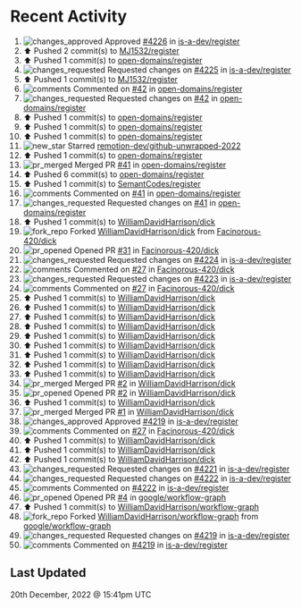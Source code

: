 # Recent Activity

<!--RECENT_ACTIVITY:start-->
1. ![changes_approved](https://cdn.jsdelivr.net/gh/Readme-Workflows/Readme-Icons@main/icons/octicons/ApprovedChanges.svg) Approved [#4226](https://github.com/is-a-dev/register/pull/4226#pullrequestreview-1224534775) in [is-a-dev/register](https://github.com/is-a-dev/register)
2. ⬆️ Pushed 2 commit(s) to [MJ1532/register](https://github.com/MJ1532/register)
3. ⬆️ Pushed 1 commit(s) to [open-domains/register](https://github.com/open-domains/register)
4. ![changes_requested](https://cdn.jsdelivr.net/gh/Readme-Workflows/Readme-Icons@main/icons/octicons/RequestedChanges.svg) Requested changes on [#4225](https://github.com/is-a-dev/register/pull/4225#pullrequestreview-1224528929) in [is-a-dev/register](https://github.com/is-a-dev/register)
5. ⬆️ Pushed 1 commit(s) to [MJ1532/register](https://github.com/MJ1532/register)
6. ![comments](https://cdn.jsdelivr.net/gh/Readme-Workflows/Readme-Icons@main/icons/octicons/Comment.svg) Commented on [#42](https://github.com/open-domains/register/pull/42#discussion_r1053338660) in [open-domains/register](https://github.com/open-domains/register)
7. ![changes_requested](https://cdn.jsdelivr.net/gh/Readme-Workflows/Readme-Icons@main/icons/octicons/RequestedChanges.svg) Requested changes on [#42](https://github.com/open-domains/register/pull/42#pullrequestreview-1224527310) in [open-domains/register](https://github.com/open-domains/register)
8. ⬆️ Pushed 1 commit(s) to [open-domains/register](https://github.com/open-domains/register)
9. ⬆️ Pushed 1 commit(s) to [open-domains/register](https://github.com/open-domains/register)
10. ⬆️ Pushed 1 commit(s) to [open-domains/register](https://github.com/open-domains/register)
11. ![new_star](https://cdn.jsdelivr.net/gh/Readme-Workflows/Readme-Icons@main/icons/octicons/StarredRepositoryYellow.svg) Starred [remotion-dev/github-unwrapped-2022](https://github.com/remotion-dev/github-unwrapped-2022)
12. ⬆️ Pushed 1 commit(s) to [open-domains/register](https://github.com/open-domains/register)
13. ![pr_merged](https://cdn.jsdelivr.net/gh/Readme-Workflows/Readme-Icons@main/icons/octicons/PullRequestMerged.svg) Merged PR [#41](https://github.com/open-domains/register/pull/41) in [open-domains/register](https://github.com/open-domains/register)
14. ⬆️ Pushed 6 commit(s) to [open-domains/register](https://github.com/open-domains/register)
15. ⬆️ Pushed 1 commit(s) to [SemantCodes/register](https://github.com/SemantCodes/register)
16. ![comments](https://cdn.jsdelivr.net/gh/Readme-Workflows/Readme-Icons@main/icons/octicons/Comment.svg) Commented on [#41](https://github.com/open-domains/register/pull/41#discussion_r1052927641) in [open-domains/register](https://github.com/open-domains/register)
17. ![changes_requested](https://cdn.jsdelivr.net/gh/Readme-Workflows/Readme-Icons@main/icons/octicons/RequestedChanges.svg) Requested changes on [#41](https://github.com/open-domains/register/pull/41#pullrequestreview-1223914994) in [open-domains/register](https://github.com/open-domains/register)
18. ⬆️ Pushed 1 commit(s) to [WilliamDavidHarrison/dick](https://github.com/WilliamDavidHarrison/dick)
19. ![fork_repo](https://cdn.jsdelivr.net/gh/Readme-Workflows/Readme-Icons@main/icons/octicons/ForkedRepository.svg) Forked [WilliamDavidHarrison/dick](https://github.com/WilliamDavidHarrison/dick) from [Facinorous-420/dick](https://github.com/Facinorous-420/dick)
20. ![pr_opened](https://cdn.jsdelivr.net/gh/Readme-Workflows/Readme-Icons@main/icons/octicons/PullRequestOpened.svg) Opened PR [#31](https://github.com/Facinorous-420/dick/pull/31) in [Facinorous-420/dick](https://github.com/Facinorous-420/dick)
21. ![changes_requested](https://cdn.jsdelivr.net/gh/Readme-Workflows/Readme-Icons@main/icons/octicons/RequestedChanges.svg) Requested changes on [#4224](https://github.com/is-a-dev/register/pull/4224#pullrequestreview-1223669193) in [is-a-dev/register](https://github.com/is-a-dev/register)
22. ![comments](https://cdn.jsdelivr.net/gh/Readme-Workflows/Readme-Icons@main/icons/octicons/Comment.svg) Commented on [#27](https://github.com/Facinorous-420/dick/pull/27#issuecomment-1358588496) in [Facinorous-420/dick](https://github.com/Facinorous-420/dick)
23. ![changes_requested](https://cdn.jsdelivr.net/gh/Readme-Workflows/Readme-Icons@main/icons/octicons/RequestedChanges.svg) Requested changes on [#4223](https://github.com/is-a-dev/register/pull/4223#pullrequestreview-1223667210) in [is-a-dev/register](https://github.com/is-a-dev/register)
24. ![comments](https://cdn.jsdelivr.net/gh/Readme-Workflows/Readme-Icons@main/icons/octicons/Comment.svg) Commented on [#27](https://github.com/Facinorous-420/dick/pull/27#discussion_r1052730110) in [Facinorous-420/dick](https://github.com/Facinorous-420/dick)
25. ⬆️ Pushed 1 commit(s) to [WilliamDavidHarrison/dick](https://github.com/WilliamDavidHarrison/dick)
26. ⬆️ Pushed 1 commit(s) to [WilliamDavidHarrison/dick](https://github.com/WilliamDavidHarrison/dick)
27. ⬆️ Pushed 1 commit(s) to [WilliamDavidHarrison/dick](https://github.com/WilliamDavidHarrison/dick)
28. ⬆️ Pushed 1 commit(s) to [WilliamDavidHarrison/dick](https://github.com/WilliamDavidHarrison/dick)
29. ⬆️ Pushed 1 commit(s) to [WilliamDavidHarrison/dick](https://github.com/WilliamDavidHarrison/dick)
30. ⬆️ Pushed 1 commit(s) to [WilliamDavidHarrison/dick](https://github.com/WilliamDavidHarrison/dick)
31. ⬆️ Pushed 1 commit(s) to [WilliamDavidHarrison/dick](https://github.com/WilliamDavidHarrison/dick)
32. ⬆️ Pushed 1 commit(s) to [WilliamDavidHarrison/dick](https://github.com/WilliamDavidHarrison/dick)
33. ⬆️ Pushed 1 commit(s) to [WilliamDavidHarrison/dick](https://github.com/WilliamDavidHarrison/dick)
34. ![pr_merged](https://cdn.jsdelivr.net/gh/Readme-Workflows/Readme-Icons@main/icons/octicons/PullRequestMerged.svg) Merged PR [#2](https://github.com/WilliamDavidHarrison/dick/pull/2) in [WilliamDavidHarrison/dick](https://github.com/WilliamDavidHarrison/dick)
35. ![pr_opened](https://cdn.jsdelivr.net/gh/Readme-Workflows/Readme-Icons@main/icons/octicons/PullRequestOpened.svg) Opened PR [#2](https://github.com/WilliamDavidHarrison/dick/pull/2) in [WilliamDavidHarrison/dick](https://github.com/WilliamDavidHarrison/dick)
36. ⬆️ Pushed 1 commit(s) to [WilliamDavidHarrison/dick](https://github.com/WilliamDavidHarrison/dick)
37. ![pr_merged](https://cdn.jsdelivr.net/gh/Readme-Workflows/Readme-Icons@main/icons/octicons/PullRequestMerged.svg) Merged PR [#1](https://github.com/WilliamDavidHarrison/dick/pull/1) in [WilliamDavidHarrison/dick](https://github.com/WilliamDavidHarrison/dick)
38. ![changes_approved](https://cdn.jsdelivr.net/gh/Readme-Workflows/Readme-Icons@main/icons/octicons/ApprovedChanges.svg) Approved [#4219](https://github.com/is-a-dev/register/pull/4219#pullrequestreview-1223655110) in [is-a-dev/register](https://github.com/is-a-dev/register)
39. ![comments](https://cdn.jsdelivr.net/gh/Readme-Workflows/Readme-Icons@main/icons/octicons/Comment.svg) Commented on [#27](https://github.com/Facinorous-420/dick/pull/27#issuecomment-1358553867) in [Facinorous-420/dick](https://github.com/Facinorous-420/dick)
40. ⬆️ Pushed 1 commit(s) to [WilliamDavidHarrison/dick](https://github.com/WilliamDavidHarrison/dick)
41. ⬆️ Pushed 1 commit(s) to [WilliamDavidHarrison/dick](https://github.com/WilliamDavidHarrison/dick)
42. ⬆️ Pushed 1 commit(s) to [WilliamDavidHarrison/dick](https://github.com/WilliamDavidHarrison/dick)
43. ![changes_requested](https://cdn.jsdelivr.net/gh/Readme-Workflows/Readme-Icons@main/icons/octicons/RequestedChanges.svg) Requested changes on [#4221](https://github.com/is-a-dev/register/pull/4221#pullrequestreview-1223586158) in [is-a-dev/register](https://github.com/is-a-dev/register)
44. ![changes_requested](https://cdn.jsdelivr.net/gh/Readme-Workflows/Readme-Icons@main/icons/octicons/RequestedChanges.svg) Requested changes on [#4222](https://github.com/is-a-dev/register/pull/4222#pullrequestreview-1223585306) in [is-a-dev/register](https://github.com/is-a-dev/register)
45. ![comments](https://cdn.jsdelivr.net/gh/Readme-Workflows/Readme-Icons@main/icons/octicons/Comment.svg) Commented on [#4222](https://github.com/is-a-dev/register/pull/4222#discussion_r1052672381) in [is-a-dev/register](https://github.com/is-a-dev/register)
46. ![pr_opened](https://cdn.jsdelivr.net/gh/Readme-Workflows/Readme-Icons@main/icons/octicons/PullRequestOpened.svg) Opened PR [#4](https://github.com/google/workflow-graph/pull/4) in [google/workflow-graph](https://github.com/google/workflow-graph)
47. ⬆️ Pushed 1 commit(s) to [WilliamDavidHarrison/workflow-graph](https://github.com/WilliamDavidHarrison/workflow-graph)
48. ![fork_repo](https://cdn.jsdelivr.net/gh/Readme-Workflows/Readme-Icons@main/icons/octicons/ForkedRepository.svg) Forked [WilliamDavidHarrison/workflow-graph](https://github.com/WilliamDavidHarrison/workflow-graph) from [google/workflow-graph](https://github.com/google/workflow-graph)
49. ![changes_requested](https://cdn.jsdelivr.net/gh/Readme-Workflows/Readme-Icons@main/icons/octicons/RequestedChanges.svg) Requested changes on [#4219](https://github.com/is-a-dev/register/pull/4219#pullrequestreview-1222816250) in [is-a-dev/register](https://github.com/is-a-dev/register)
50. ![comments](https://cdn.jsdelivr.net/gh/Readme-Workflows/Readme-Icons@main/icons/octicons/Comment.svg) Commented on [#4219](https://github.com/is-a-dev/register/pull/4219#discussion_r1052157331) in [is-a-dev/register](https://github.com/is-a-dev/register)
<!--RECENT_ACTIVITY:end-->

## Last Updated
<!--RECENT_ACTIVITY:last_update-->
20th December, 2022 @ 15:41pm UTC
<!--RECENT_ACTIVITY:last_update_end-->
